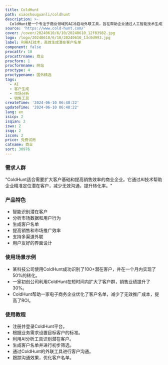 ```yaml
---
title: ColdHunt
path: xiaoshouguanli/coldhunt
description: >-
  ColdHunt是一个专注于商业领域的AI冷启动外联工具，旨在帮助企业通过人工智能技术生成更多的潜在客户名单。它通过分析市场数据和用户行为，智能识别目标客户群体，从而提高销售和市场推广的效率。
source: 'https://www.cold-hunt.com/'
cover: /cover/20240610/6/10/20240610_12f83982.jpg
logo: /logo/20240610/6/10/20240610_13c0d993.jpg
label: 利用AI技术，高效生成潜在客户名单
component: false
procattr: 10
procattrname: 商业
procform: 1
procformname: 网站
proctype: 4
proctypename: 国外精选
tags:
  - AI
  - 客户生成
  - 市场分析
  - 销售工具
createTime: '2024-06-10 06:48:22'
updateTime: '2024-06-10 06:48:22'
lang: en
isicp: 2
isqian: 2
iswx: 2
isqq: 2
iscom: 2
price: 免费试用
catname: 商业
sort: 30976
---
```




### 需求人群
"ColdHunt适合需要扩大客户基础和提高销售效率的商业企业。它通过AI技术帮助企业精准定位潜在客户，减少无效沟通，提升转化率。"

### 产品特色
* 智能识别潜在客户
* 分析市场数据和用户行为
* 生成客户名单
* 提高销售和市场推广效率
* 支持多渠道外联
* 用户友好的界面设计

### 使用场景示例
* 某科技公司使用ColdHunt成功识别了100+潜在客户，并在一个月内实现了50%的转化。
* 一家初创公司利用ColdHunt在短时间内扩大了客户群，销售业绩提升了30%。
* ColdHunt帮助一家电子商务企业优化了客户名单，减少了无效推广成本，提高了ROI。

### 使用教程
* 注册并登录ColdHunt平台。
* 根据业务需求设置目标客户的标准。
* 利用AI分析工具识别潜在客户。
* 生成客户名单并进行初步筛选。
* 通过ColdHunt的外联工具进行客户沟通。
* 跟踪沟通效果，优化客户名单。

  
